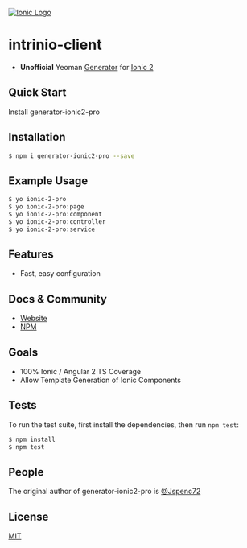 [![Ionic Logo](https://s3.amazonaws.com/intrinio-production/images/Intrinio+Logo/IntrinioLogo-Green-optimized.png)](http://www.ionicframework.com)

# intrinio-client
- **Unofficial** Yeoman [Generator](https://www.npmjs.com/package/generator-ionic2-pro) for [Ionic 2](http://www.intrinio.com)

## Quick Start

Install generator-ionic2-pro 

## Installation

```bash
$ npm i generator-ionic2-pro --save
```
## Example Usage

```bash
$ yo ionic-2-pro
$ yo ionic-2-pro:page
$ yo ionic-2-pro:component
$ yo ionic-2-pro:controller
$ yo ionic-2-pro:service
```


## Features
  * Fast, easy configuration

## Docs & Community

  * [Website](https://www.ionicframework.com)
  * [NPM](https://www.npmjs.com/package/generator-ionic2-pro)

## Goals
  * 100% Ionic / Angular 2 TS Coverage
  * Allow Template Generation of Ionic Components

## Tests

To run the test suite, first install the dependencies, then run `npm test`:

```bash
$ npm install
$ npm test
```

## People

The original author of generator-ionic2-pro is [@Jspenc72](https://github.com/jspenc72)
## License

  [MIT](LICENSE)

